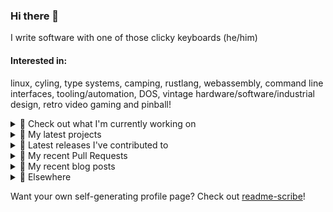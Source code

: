### Hi there 👋

I write software with one of those clicky keyboards (he/him)

#### Interested in:
linux, cyling, type systems, camping, rustlang, webassembly, command line interfaces, tooling/automation, DOS, vintage hardware/software/industrial design, retro video gaming and pinball!
<details><summary>👀 Check out what I'm currently working on</summary><br />

- [MetaMask/action-npm-publish](https://github.com/MetaMask/action-npm-publish) - GitHub Action to publish to NPM (1 month ago)
- [MetaMask/metamask-module-template](https://github.com/MetaMask/metamask-module-template) - A simple template repository for starting new modules in the latest MetaMask fashion. (1 month ago)
- [MetaMask/KeyringController](https://github.com/MetaMask/KeyringController) - A module for managing groups of Ethereum accounts and using them. (1 month ago)
- [MetaMask/core](https://github.com/MetaMask/core) - This monorepo is a collection of packages used across multiple MetaMask clients (1 month ago)
- [MetaMask/metamask-mobile](https://github.com/MetaMask/metamask-mobile) - Mobile web browser providing access to websites that use the Ethereum blockchain (1 month ago)
</details>

<details><summary>🌱 My latest projects</summary><br />

- [rickycodes/misterfpga_font_randomizer](https://github.com/rickycodes/misterfpga_font_randomizer) - randomise the font setting for MiSTer FPGA
- [rickycodes/win98config](https://github.com/rickycodes/win98config) - Example multi-boot setup for window98
- [rickycodes/kitties](https://github.com/rickycodes/kitties) - micro site to browse CryptoKitties
- [rickycodes/pve-no-subscription](https://github.com/rickycodes/pve-no-subscription) - Proxmox VE No-Subscription Removal
- [rickycodes/ftse-rs](https://github.com/rickycodes/ftse-rs) - scrape and filter hl.co.uk market summaries
</details>

<details><summary>🔭 Latest releases I've contributed to</summary><br />

- [MetaMask/KeyringController](https://github.com/MetaMask/KeyringController) ([v13.0.0](https://github.com/MetaMask/KeyringController/releases/tag/v13.0.0), today) - A module for managing groups of Ethereum accounts and using them.
- [MetaMask/snaps](https://github.com/MetaMask/snaps) ([v0.37.0-flask.1](https://github.com/MetaMask/snaps/releases/tag/v0.37.0-flask.1), today) - Extend the functionality of MetaMask using Snaps
- [MetaMask/metamask-extension](https://github.com/MetaMask/metamask-extension) ([v10.34.0](https://github.com/MetaMask/metamask-extension/releases/tag/v10.34.0), 4 days ago) - :globe_with_meridians: :electric_plug: The MetaMask browser extension enables browsing Ethereum blockchain enabled websites
- [MetaMask/action-publish-release](https://github.com/MetaMask/action-publish-release) ([v3.2.0](https://github.com/MetaMask/action-publish-release/releases/tag/v3.2.0), 4 days ago) - 
- [MetaMask/action-npm-publish](https://github.com/MetaMask/action-npm-publish) ([v4.0.1](https://github.com/MetaMask/action-npm-publish/releases/tag/v4.0.1), 4 days ago) - GitHub Action to publish to NPM
</details>

<details><summary>🔨 My recent Pull Requests</summary><br />

- [Update README.md](https://github.com/MetaMask/action-npm-publish/pull/48) on [MetaMask/action-npm-publish](https://github.com/MetaMask/action-npm-publish) (1 month ago)
- [Make use of the new subteam functionality](https://github.com/MetaMask/metamask-module-template/pull/200) on [MetaMask/metamask-module-template](https://github.com/MetaMask/metamask-module-template) (1 month ago)
- [Make use of the new subteam functionality](https://github.com/MetaMask/KeyringController/pull/232) on [MetaMask/KeyringController](https://github.com/MetaMask/KeyringController) (1 month ago)
- [Make use of the new subteam functionality](https://github.com/MetaMask/core/pull/1398) on [MetaMask/core](https://github.com/MetaMask/core) (1 month ago)
- [4.0.0](https://github.com/MetaMask/action-npm-publish/pull/46) on [MetaMask/action-npm-publish](https://github.com/MetaMask/action-npm-publish) (1 month ago)
</details>

<details><summary>📜 My recent blog posts</summary><br />

- [Publishing my Website to the peer-to-peer Web](//ricky.codes/blog/posts/publishing-to-the-peer-to-peer-web/) (4 years ago)
</details>

<details><summary>🔗 Elsewhere</summary><br />

- Web: https://ricky.codes
- Twitter: https://twitter.com/rickycodes
- Blog: https://ricky.codes/blog
</details>

Want your own self-generating profile page? Check out [readme-scribe](https://github.com/muesli/readme-scribe)!

